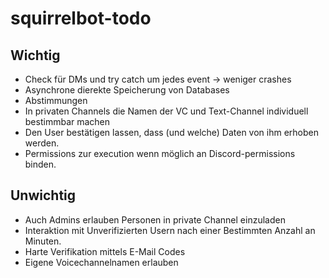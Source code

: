 # squirrelbot-todo
## Wichtig
* Check für DMs und try catch um jedes event -> weniger crashes
* Asynchrone dierekte Speicherung von Databases
* Abstimmungen
* In privaten Channels die Namen der VC und Text-Channel individuell bestimmbar machen
* Den User bestätigen lassen, dass (und welche) Daten von ihm erhoben werden.
* Permissions zur execution wenn möglich an Discord-permissions binden.

## Unwichtig
* Auch Admins erlauben Personen in private Channel einzuladen
* Interaktion mit Unverifizierten Usern nach einer Bestimmten Anzahl an Minuten.
* Harte Verifikation mittels E-Mail Codes
* Eigene Voicechannelnamen erlauben
